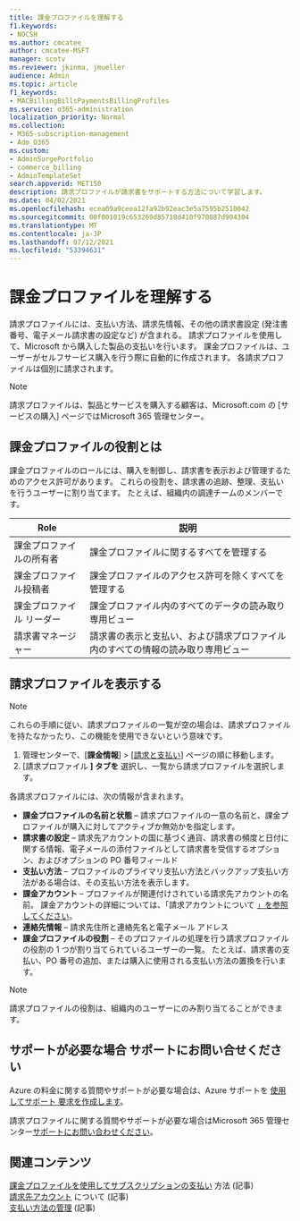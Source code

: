 ```yaml
---
title: 課金プロファイルを理解する
f1.keywords:
- NOCSH
ms.author: cmcatee
author: cmcatee-MSFT
manager: scotv
ms.reviewer: jkinma, jmueller
audience: Admin
ms.topic: article
f1_keywords:
- MACBillingBillsPaymentsBillingProfiles
ms.service: o365-administration
localization_priority: Normal
ms.collection:
- M365-subscription-management
- Adm_O365
ms.custom:
- AdminSurgePortfolio
- commerce_billing
- AdminTemplateSet
search.appverid: MET150
description: 請求プロファイルが請求書をサポートする方法について学習します。
ms.date: 04/02/2021
ms.openlocfilehash: ecea09a9ceea12fa92b92eac3e5a7595b2510042
ms.sourcegitcommit: 00f001019c653269d85718d410f970887d904304
ms.translationtype: MT
ms.contentlocale: ja-JP
ms.lasthandoff: 07/12/2021
ms.locfileid: "53394631"
---
```

# <a name="understand-billing-profiles"></a>課金プロファイルを理解する

請求プロファイルには、支払い方法、請求先情報、その他の請求書設定 (発注書番号、電子メール請求書の設定など) が含まれる。 請求プロファイルを使用して、Microsoft から購入した製品の支払いを行います。 課金プロファイルは、ユーザーがセルフサービス購入を行う際に自動的に作成されます。 各請求プロファイルは個別に請求されます。

> [!NOTE]
>
> 請求プロファイルは、製品とサービスを購入する顧客は、Microsoft.com の [サービスの購入] ページではMicrosoft 365 管理センター。

## <a name="what-are-billing-profile-roles"></a>課金プロファイルの役割とは

課金プロファイルのロールには、購入を制御し、請求書を表示および管理するためのアクセス許可があります。 これらの役割を、請求書の追跡、整理、支払いを行うユーザーに割り当てます。 たとえば、組織内の調達チームのメンバーです。

| Role                         | 説明                                                                      |
|----------------------------- |--------------------------------------------------------------------------------- |
| 課金プロファイルの所有者        | 課金プロファイルに関するすべてを管理する                                          |
| 課金プロファイル投稿者  | 課金プロファイルのアクセス許可を除くすべてを管理する                        |
| 課金プロファイル リーダー       | 課金プロファイル内のすべてのデータの読み取り専用ビュー                                |
| 請求書マネージャー              | 請求書の表示と支払い、および請求プロファイル内のすべての情報の読み取り専用ビュー  |

## <a name="view-my-billing-profiles"></a>請求プロファイルを表示する

> [!NOTE]
>
> これらの手順に従い、請求プロファイルの一覧が空の場合は、請求プロファイルを持たなかったり、この機能を使用できないという意味です。

1. 管理センターで、[**課金情報**] \> [<a href="https://go.microsoft.com/fwlink/p/?linkid=2102895" target="_blank">請求と支払い</a>] ページの順に移動します。
2. [請求プロファイル **] タブを** 選択し、一覧から請求プロファイルを選択します。

各請求プロファイルには、次の情報が含まれます。

- **課金プロファイルの名前と状態** &ndash; 請求プロファイルの一意の名前と、課金プロファイルが購入に対してアクティブか無効かを指定します。
- **請求書の設定** &ndash; 請求先アカウントの国に基づく通貨、請求書の頻度と日付に関する情報、電子メールの添付ファイルとして請求書を受信するオプション、およびオプションの PO 番号フィールド
- **支払い方法** &ndash; プロファイルのプライマリ支払い方法とバックアップ支払い方法がある場合は、その支払い方法を表示します。
- **課金アカウント** &ndash; プロファイルが関連付けされている請求先アカウントの名前。 課金アカウントの詳細については、「請求アカウントについて [」を参照してください](../manage-billing-accounts.md)。
- **連絡先情報** &ndash; 請求先住所と連絡先名と電子メール アドレス
- **課金プロファイルの役割** &ndash; そのプロファイルの処理を行う請求プロファイル の役割の 1 つが割り当てられているユーザーの一覧。 たとえば、請求書の支払い、PO 番号の追加、または購入に使用される支払い方法の置換を行います。

> [!NOTE]
>
> 請求プロファイルの役割は、組織内のユーザーにのみ割り当てることができます。

## <a name="need-help-contact-support"></a>サポートが必要な場合 サポートにお問い合せください

Azure の料金に関する質問やサポートが必要な場合は、Azure サポートを <a href="https://portal.azure.com/#blade/Microsoft_Azure_Support/HelpAndSupportBlade/newsupportrequest" target="_blank">使用してサポート 要求を作成します</a>。

請求プロファイルに関する質問やサポートが必要な場合はMicrosoft 365 管理センター[サポートにお問い合わせください](../../business-video/get-help-support.md)。

## <a name="related-content"></a>関連コンテンツ

[課金プロファイルを使用してサブスクリプションの支払い](pay-for-subscription-billing-profile.md) 方法 (記事)\
[請求先アカウント](../manage-billing-accounts.md) について (記事)\
[支払い方法の管理](manage-payment-methods.md) (記事)
